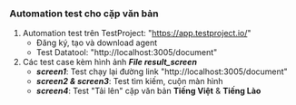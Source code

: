 ### Automation test cho cặp văn bản
1. Automation test trên TestProject: "https://app.testproject.io/"
    - Đăng ký, tạo và download agent
    - Test Datatool: "http://localhost:3005/document"
2. Các test case kèm hình ảnh **_File result_screen_**
    - **_screen1_**: Test chạy lại đường link "http://localhost:3005/document"
    - **_screen2 & screen3_**: Test tìm kiếm, cuộn màn hình
    - **_screen4_**: Test "Tải lên" cặp văn bản **Tiếng Việt** & **Tiếng Lào** 